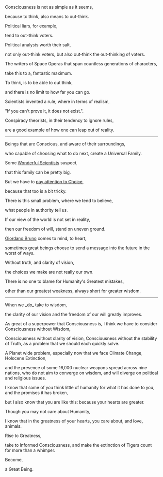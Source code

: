 Consciousness is not as simple as it seems,

because to think, also means to out-think.

Political liars, for example,

tend to out-think voters.

Political analysts worth their salt,

not only out-think voters, but also out-think the out-thinking of voters.

The writers of Space Operas that span countless generations of characters,

take this to a, fantastic maximum.

To think, is to be able to out think,

and there is no limit to how far you can go.

Scientists invented a rule, where in terms of realism,

"If you can't prove it, it does not exist.".

Conspiracy theorists, in their tendency to ignore rules,

are a good example of how one can leap out of reality.

---

Beings that are Conscious, and aware of their surroundings,

who capable of choosing what to do next, create a Universal Family.

Some [Wonderful Scientists](https://www.youtube.com/watch?v=2s1qTUqOv88) suspect,

that this family can be pretty big.

But we have to [pay attention to Choice](https://www.youtube.com/watch?v=OtIyx687ytk),

because that too is a bit tricky.

There is this small problem, where we tend to believe,

what people in authority tell us.

If our view of the world is not set in reality,

then our freedom of will, stand on uneven ground.

[Giordano Bruno](https://www.youtube.com/watch?v=n6vvWgWwnls) comes to mind, to heart,

sometimes great beings choose to send a message into the future in the worst of ways.

Without truth, and clarity of vision,

the choices we make are not really our own.

There is no one to blame for Humanity's Greatest mistakes,

other than our greatest weakness, always short for greater wisdom.

---

When we \_do\_ take to wisdom,

the clarity of our vision and the freedom of our will greatly improves.

As great of a superpower that Consciousness is, I think we have to consider Consciousness without Wisdom,

Consciousness without clarity of vision, Consciousness without the stability of Truth, as a problem that we should each quickly solve.

A Planet wide problem, especially now that we face Climate Change, Holocene Extinction,

and the presence of some 16,000 nuclear weapons spread across nine nations, who do not aim to converge on wisdom, and will diverge on political and religious issues.

I know that some of you think little of humanity for what it has done to you, and the promises it has broken,

but I also know that you are like this: because your hearts are greater.

Though you may not care about Humanity,

I know that in the greatness of your hearts, you care about, and love, animals.

Rise to Greatness,

take to Informed Consciousness, and make the extinction of Tigers count for more than a whimper.

Become,

a Great Being.
